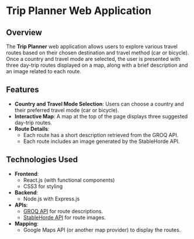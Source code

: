 # Trip Planner Web Application

## Overview
The **Trip Planner** web application allows users to explore various travel routes based on their chosen destination and travel method (car or bicycle). Once a country and travel mode are selected, the user is presented with three day-trip routes displayed on a map, along with a brief description and an image related to each route.

## Features
- **Country and Travel Mode Selection**: Users can choose a country and their preferred travel mode (car or bicycle).
- **Interactive Map**: A map at the top of the page displays three suggested day-trip routes.
- **Route Details**:
  - Each route has a short description retrieved from the GROQ API.
  - Each route includes an image generated by the StableHorde API.

## Technologies Used
- **Frontend**: 
  - React.js (with functional components)
  - CSS3 for styling
- **Backend**: 
  - Node.js with Express.js
- **APIs**: 
  - [GROQ API](https://groq.dev/) for route descriptions.
  - [StableHorde API](https://stablehorde.net/) for route images.
- **Mapping**: 
  - Google Maps API (or another map provider) to display the routes.

